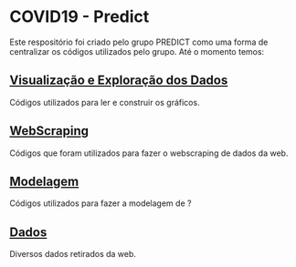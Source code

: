 # COVID19 - Predict

Este respositório foi criado pelo grupo PREDICT como uma forma de centralizar os códigos utilizados pelo grupo. Até o momento temos:

## [Visualização e Exploração dos Dados](graficos)
Códigos utilizados para ler e construir os gráficos.

## [WebScraping](web-scraping)
Códigos que foram utilizados para fazer o webscraping de dados da web.

## [Modelagem](modelagem)
Códigos utilizados para fazer a modelagem de ?

## [Dados](dados)
Diversos dados retirados da web.

